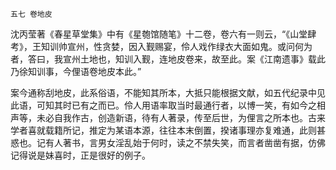     五七 卷地皮 

   沈丙莹著《春星草堂集》中有《星匏馆随笔》十二卷，卷六有一则云，“《山堂肆考》，王知训帅宣州，性贪婪，因入觐赐宴，伶人戏作绿衣大面如鬼。或问何为者，答曰，我宣州土地也，知训入觐，连地皮卷来，故至此。案《江南遗事》载此乃徐知训事，今俚语卷地皮本此。”

   案今通称刮地皮，此系俗语，不能知其所本，大抵只能根据文献，如五代纪录中见此语，可知其时已有之而已。伶人用语率取当时最通行者，以博一笑，有如今之相声等，未必自我作古，创造新语，待有人著录，传至后世，为俚言之所本也。古来学者喜就载籍所记，推定为某语本源，往往本末倒置，揆诸事理亦复难通，此则甚惑也。记有人著书，言男女淫乱始于何时，读之不禁失笑，而言者凿凿有据，仿佛记得说是妹喜时，正是很好的例子。

